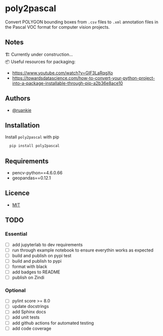 # poly2pascal
Convert POLYGON bounding boxes from `.csv` files to `.xml` annotation files in the Pascal VOC format for computer vision projects.

## Notes
🏗️ Currently under construction... <br>
📦 Useful resources for packaging: 
- https://www.youtube.com/watch?v=GIF3LaRqgXo
- https://towardsdatascience.com/how-to-convert-your-python-project-into-a-package-installable-through-pip-a2b36e8ace10

## Authors
- [@ruankie](https://www.github.com/ruankie)

## Installation
Install `poly2pascal` with pip
```bash
  pip install poly2pascal
```

## Requirements
* pencv-python==4.6.0.66
* geopandas==0.12.1

## Licence
* [MIT](./LICENSE)

## TODO
### Essential
- [ ] add jupyterlab to dev requirements
- [ ] run through example notebook to ensure everythin works as expected
- [ ] build and publish on pypi test
- [ ] build and publish to pypi
- [ ] format with black
- [ ] add badges to README
- [ ] publish on Zindi

### Optional
- [ ] pylint score >= 8.0
- [ ] update docstrings
- [ ] add Sphinx docs
- [ ] add unit tests
- [ ] add github actions for automated testing
- [ ] add code coverage